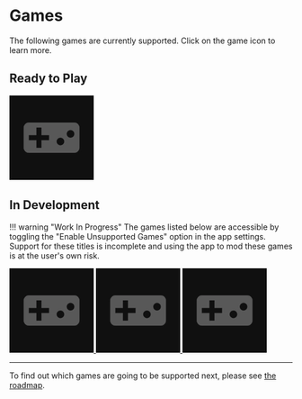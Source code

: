 # Games

The following games are currently supported. Click on the game icon to learn more.


## Ready to Play
<div>
<a href="./StardewValley" title="Stardew Valley" alt="Stardew Valley">
<object style="max-width:150px" data="https://github.com/Nexus-Mods/NexusMods.App/blob/main/src/Games/NexusMods.Games.StardewValley/Resources/icon.png?raw=true" type="image/png">
<img src="../images/GameFallback.webp">
</object>
</a>
</div>


## In Development
!!! warning "Work In Progress"
    The games listed below are accessible by toggling the "Enable Unsupported Games" option in the app settings. Support for these titles is incomplete and using the app to mod these games is at the user's own risk.

<div>
<a href="./Cyberpunk2077" title="Cyberpunk 2077" alt="Cyberpunk 2077">
<object style="max-width:150px" data="https://github.com/Nexus-Mods/NexusMods.App/blob/main/src/Games/NexusMods.Games.RedEngine/Resources/Cyberpunk2077/icon.png?raw=true" type="image/png">
<img src="../images/GameFallback.webp">
</object>
</a>
<a href="./BaldursGate3" title="Baldur's Gate 3" alt="Baldur's Gate 3">
<object style="max-width:150px" data="https://github.com/Nexus-Mods/NexusMods.App/blob/main/src/Games/NexusMods.Games.Larian/Resources/BaldursGate3/icon.png?raw=true" type="image/png">
<img src="../images/GameFallback.webp">
</object>
</a>
<a href="./Bannerlord" title="Bannerlord" alt="Bannerlord">
<object style="max-width:150px" data="https://github.com/Nexus-Mods/NexusMods.App/blob/main/src/Games/NexusMods.Games.MountAndBlade2Bannerlord/Resources/icon.png?raw=true" type="image/png">
<img src="../images/GameFallback.webp">
</object>
</a>
<!-- <a href="./SkyrimSE" title="Skyrim Special Edition" alt="Skyrim Special Edition">
<object style="max-width:150px" data="https://github.com/Nexus-Mods/NexusMods.App/blob/main/src/Games/NexusMods.Games.Bethesda/SkyrimSE/Resources/icon.png?raw=true" type="image/png">
<img src="../images/GameFallback.webp">
</object>
</a> -->
</div>

---

To find out which games are going to be supported next, please see [the roadmap](https://trello.com/b/gPzMuIr3/nexus-mods-app-roadmap). 

<!-- Alternate layout
## Ready to Play
<div class="grid cards" markdown>

-   [![Stardew Valley](https://github.com/Nexus-Mods/NexusMods.App/blob/main/src/Games/NexusMods.Games.StardewValley/Resources/icon.png?raw=true){ width="150" }](StardewValley.md)
    
    **Stardew Valley**

-   More Games coming soon!
     
</div>
## In Development
<div class="grid cards" markdown>

-   [![Cyberpunk 2077](https://github.com/Nexus-Mods/NexusMods.App/blob/main/src/Games/NexusMods.Games.RedEngine/Resources/Cyberpunk2077/icon.png?raw=true){ width="150" }](Cyberpunk2077.md)
    
    **Cyberpunk 2077**

-   [![Baldur's Gate 3](https://github.com/Nexus-Mods/NexusMods.App/blob/main/src/Games/NexusMods.Games.Larian/Resources/BaldursGate3/icon.png?raw=true){ width="150" }](BaldursGate3.md)
    
    **Baldur's Gate 3**

-   [![Mount & Blade II: Bannerlord](https://github.com/Nexus-Mods/NexusMods.App/blob/main/src/Games/NexusMods.Games.MountAndBlade2Bannerlord/Resources/icon.png?raw=true){ width="150" }](Bannerlord.md)
    
    **Mount & Blade II: Bannerlord**

</div>
-->
